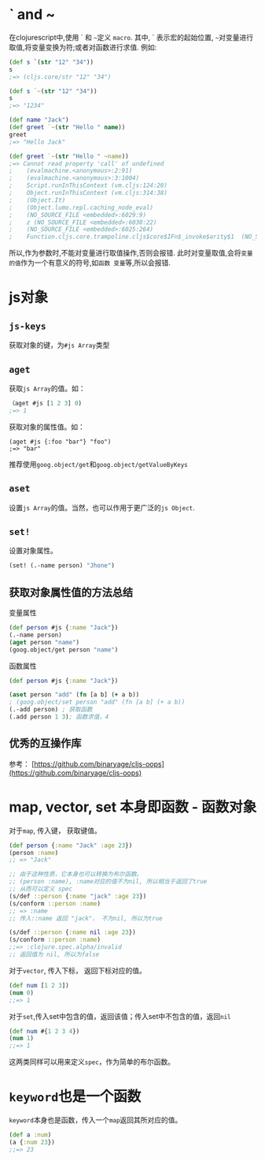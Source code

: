 # ` and ~
在clojurescript中,使用 \` 和 `~`定义 `macro`.
其中, \` 表示宏的起始位置, `~`对变量进行取值,将变量变换为符;或者对函数进行求值. 例如:
```clojure
(def s `(str "12" "34"))
s
;=> (cljs.core/str "12" "34")

(def s `~(str "12" "34"))
s
;=> "1234"

(def name "Jack")
(def greet `~(str "Hello " name))
greet
;=> "Hello Jack"

(def greet `~(str "Hello " ~name))
;=> Cannot read property 'call' of undefined
;	 (evalmachine.<anonymous>:2:91)
;	 (evalmachine.<anonymous>:3:1004)
;	 Script.runInThisContext (vm.cljs:124:20)
;	 Object.runInThisContext (vm.cljs:314:38)
;	 (Object.It)
;	 (Object.lumo.repl.caching_node_eval)
;	 (NO_SOURCE_FILE <embedded>:6029:9)
;	 z (NO_SOURCE_FILE <embedded>:6030:22)
;	 (NO_SOURCE_FILE <embedded>:6025:264)
;	 Function.cljs.core.trampoline.cljs$core$IFn$_invoke$arity$1  (NO_SOURCE_FILE <embedded>:1927:142)
```
所以,作为参数时,不能对变量进行取值操作,否则会报错. 此时对变量取值,会将`变量的值`作为一个有意义的符号,如`函数 变量`等,所以会报错.

# js对象

## `js-keys`
获取对象的键，为`#js Array`类型
## `aget`
获取`js Array`的值。如：
```clojure
（aget #js [1 2 3] 0)
;=> 1
```
获取对象的属性值。如：
```
(aget #js {:foo "bar"} "foo")
;=> "bar"
```
推荐使用`goog.object/get`和`goog.object/getValueByKeys`

## `aset`
设置`js Array`的值。当然，也可以作用于更广泛的`js Object`.

## `set!`

设置对象属性。
```clojure
(set! (.-name person) "Jhone")
```

## 获取对象属性值的方法总结
变量属性
```clojure
(def person #js {:name "Jack"})
(.-name person)
(aget person "name")
(goog.object/get person "name")
```

函数属性
```clojure
(def person #js {:name "Jack"})

(aset person "add" (fn [a b] (+ a b))
; (goog.object/set person "add" (fn [a b] (+ a b))
(.-add person) ; 获取函数
(.add person 1 3); 函数求值，4
```

## 优秀的互操作库

参考：
[https://github.com/binaryage/cljs-oops](https://github.com/binaryage/cljs-oops)

# map, vector, set 本身即函数 - 函数对象

对于`map`, 传入键， 获取键值。

```clj
(def person {:name "Jack" :age 23})
(person :name)
;; => "Jack"

;; 由于这种性质，它本身也可以转换为布尔函数。
;; (person :name), :name对应的值不为nil, 所以相当于返回了true
;; 从而可以定义 spec
(s/def ::person {:name "jack" :age 23})
(s/conform ::person :name)
;; => :name
;; 传入::name 返回 "jack"， 不为nil, 所以为true

(s/def ::person {:name nil :age 23})
(s/conform ::person :name)
;;=> :clojure.spec.alpha/invalid
;; 返回值为 nil, 所以为false
```

对于`vector`, 传入下标， 返回下标对应的值。

```clj
(def num [1 2 3])
(num 0)
;;=> 1
```

对于`set`,传入set中包含的值，返回该值；传入set中不包含的值，返回`nil`

```clj
(def num #{1 2 3 4})
(num 1)
;;=> 1
```

这两类同样可以用来定义`spec`，作为简单的布尔函数。

# `keyword`也是一个函数

`keyword`本身也是函数，传入一个`map`返回其所对应的值。

```clj
(def a :num)
(a {:num 23})
;;=> 23
```
